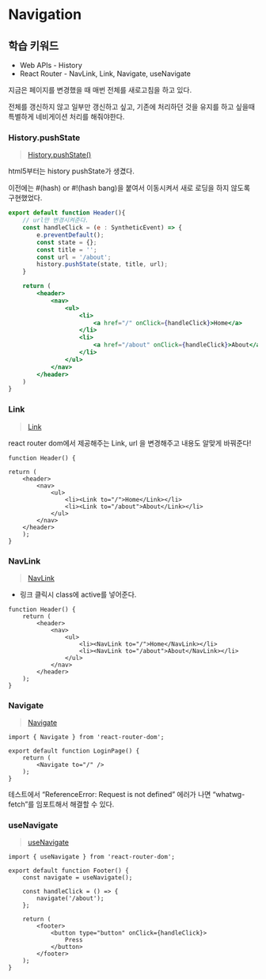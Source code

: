 # Navigation

## 학습 키워드

- Web APIs - History
- React Router - NavLink, Link, Navigate, useNavigate


지금은 페이지를 변경했을 때 매번 전체를 새로고침을 하고 있다. 

전체를 갱신하지 않고 일부만 갱신하고 싶고, 기존에 처리하던 것을 유지를 하고 싶을때 특별하게 네비게이션 처리를 해줘야한다.

### History.pushState

> [History.pushState()](https://developer.mozilla.org/ko/docs/Web/API/History/pushState)
> 

html5부터는 history pushState가 생겼다.

이전에는 #(hash) or #!(hash bang)을 붙여서 이동시켜서 새로 로딩을 하지 않도록 구현했었다. 

```jsx
export default function Header(){
	// url만 변경시켜준다. 
	const handleClick = (e : SyntheticEvent) => {
		e.preventDefault();
		const state = {};
		const title = '';
		const url = '/about';
		history.pushState(state, title, url);
	}

	return (
		<header>
			<nav>
				<ul>
					<li>
						<a href="/" onClick={handleClick}>Home</a>
					</li>
					<li>
						<a href="/about" onClick={handleClick}>About</a>
					</li>
				</ul>
			</nav>
		</header>
	)
}
```

### Link

> [Link](https://reactrouter.com/en/main/components/link)
> 

react router dom에서 제공해주는 Link, url 을 변경해주고 내용도 알맞게 바꿔준다!

```tsx
function Header() {

return (
	<header>
		<nav>
			<ul>
				<li><Link to="/">Home</Link></li>
				<li><Link to="/about">About</Link></li>
			</ul>
		</nav>
	</header>
	);
}
```

### NavLink

> [NavLink](https://reactrouter.com/en/main/components/nav-link)
> 
- 링크 클릭시 class에 active를 넣어준다.

```tsx
function Header() {
	return (
		<header>
			<nav>
				<ul>
					<li><NavLink to="/">Home</NavLink></li>
					<li><NavLink to="/about">About</NavLink></li>
				</ul>
			</nav>
		</header>
	);
}
```

### Navigate

> [Navigate](https://reactrouter.com/en/main/components/navigate)
> 

```tsx
import { Navigate } from 'react-router-dom';

export default function LoginPage() {
	return (
		<Navigate to="/" />
	);
}
```

테스트에서 “ReferenceError: Request is not defined” 에러가 나면 “whatwg-fetch”를 임포트해서 해결할 수 있다.

### useNavigate

> [useNavigate](https://reactrouter.com/en/main/hooks/use-navigate)
> 

```tsx
import { useNavigate } from 'react-router-dom';

export default function Footer() {
	const navigate = useNavigate();
	
	const handleClick = () => {
		navigate('/about');
	};
	
	return (
		<footer>
			<button type="button" onClick={handleClick}>
				Press
			</button>
		</footer>
	);
}
```